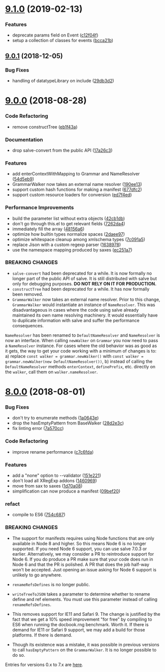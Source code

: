 <a name="9.1.0"></a>
# [9.1.0](https://github.com/mangalam-research/salve/compare/v9.0.1...v9.1.0) (2019-02-13)


### Features

* deprecate params field on Event ([c12f04f](https://github.com/mangalam-research/salve/commit/c12f04f))
* setup a collection of classes for events ([bcca21b](https://github.com/mangalam-research/salve/commit/bcca21b))



<a name="9.0.1"></a>
## [9.0.1](https://github.com/mangalam-research/salve/compare/v9.0.0...v9.0.1) (2018-12-05)


### Bug Fixes

* handling of datatypeLibrary on include ([29db3d2](https://github.com/mangalam-research/salve/commit/29db3d2))



<a name="9.0.0"></a>
# [9.0.0](https://github.com/mangalam-research/salve/compare/v8.0.0...v9.0.0) (2018-08-28)


### Code Refactoring

* remove constructTree ([eb1f43a](https://github.com/mangalam-research/salve/commit/eb1f43a))


### Documentation

* drop salve-convert from the public API ([17a26c3](https://github.com/mangalam-research/salve/commit/17a26c3))


### Features

* add enterContextWithMapping to Grammar and NameResolver ([54d5eb9](https://github.com/mangalam-research/salve/commit/54d5eb9))
* GrammarWalker now takes an external name resolver ([190ee13](https://github.com/mangalam-research/salve/commit/190ee13))
* support custom hash functions for making a manifest ([677dfc2](https://github.com/mangalam-research/salve/commit/677dfc2))
* support custom resource loaders for conversion ([ed7f4ed](https://github.com/mangalam-research/salve/commit/ed7f4ed))


### Performance Improvements

* build the parameter list without extra objects ([42cb1db](https://github.com/mangalam-research/salve/commit/42cb1db))
* don't go through this.el to get relevant fields ([7262da4](https://github.com/mangalam-research/salve/commit/7262da4))
* immediately fill the array ([48156a6](https://github.com/mangalam-research/salve/commit/48156a6))
* optimize how builtin types normalize spaces ([2daee97](https://github.com/mangalam-research/salve/commit/2daee97))
* optimize whitespace cleanup among xmlschema types ([7c091a5](https://github.com/mangalam-research/salve/commit/7c091a5))
* replace Jison with a custom regexp parser ([1638978](https://github.com/mangalam-research/salve/commit/1638978))
* use the namespace mapping produced by saxes ([ec251a7](https://github.com/mangalam-research/salve/commit/ec251a7))


### BREAKING CHANGES

* ``salve-convert`` had been deprecated for a while. It is now formally no longer
part of the public API of salve. It is still distributed with salve but only for
debugging purposes. **DO NOT RELY ON IT FOR PRODUCTION.**
* ``constructTree`` had been deprecated for a while. It has now formally been
removed.
* ``GrammarWalker`` now takes an external name resolver. Prior to this change,
``GrammarWalker`` would instantiate an instance of ``NameResolver``. This was
disadvantageous in cases where the code using salve already maintained its own
name resolving machinery. It would essentially have to duplicate information
with salve and suffer the performance consequences.

 ``NameResolver`` has been renamed to ``DefaultNameResolver`` and
 ``NameResolver`` is now an interface. When calling ``newWalker`` on ``Grammar``
 you now need to pass a ``NameResolver`` instance. For cases where the old
 behavior was as good as it gets, the way to get your code working with a minimum
 of changes is to: a) replace ``const walker = grammar.newWalker()`` with ``const
 walker = grammar.newWalker(new DefaultNameResolver())``, b) instead of calling
 the ``DefaultNameResolver`` methods ``enterContext``, ``definePrefix``,
 etc. directly on the ``walker``, call them on ``walker.nameResolver``.

<a name="8.0.0"></a>
# [8.0.0](https://github.com/mangalam-research/salve/compare/v7.0.3...v8.0.0) (2018-08-01)


### Bug Fixes

* don't try to enumerate methods ([1a0643e](https://github.com/mangalam-research/salve/commit/1a0643e))
* drop the hasEmptyPattern from BaseWalker ([28d2e3c](https://github.com/mangalam-research/salve/commit/28d2e3c))
* fix linting error ([7a570cc](https://github.com/mangalam-research/salve/commit/7a570cc))


### Code Refactoring

* improve rename performance ([c7c6fda](https://github.com/mangalam-research/salve/commit/c7c6fda))


### Features

* add a "none" option to --validator ([151e221](https://github.com/mangalam-research/salve/commit/151e221))
* don't load all XRegExp addons ([1460969](https://github.com/mangalam-research/salve/commit/1460969))
* move from sax to saxes ([1d70a08](https://github.com/mangalam-research/salve/commit/1d70a08))
* simplification can now produce a manifest ([09bef20](https://github.com/mangalam-research/salve/commit/09bef20))


### refact

* compile to ES6 ([754c687](https://github.com/mangalam-research/salve/commit/754c687))


### BREAKING CHANGES

* The support for manifests requires using Node functions that are only available
in Node 8 and higher. So this means Node 6 is no longer supported. If you need
Node 6 support, you can use salve 7.0.3 or earlier. Alternatively, we may
consider a PR to reintroduce support for Node 6. If you do produce a PR make
sure that your code does run in Node 6 and that the PR is polished. A PR that
does the job half-way won't be accepted. Just opening an issue asking for Node 6
support is unlikely to go anywhere.

* ``renameRefsDefines`` is no longer public.

* ``writeTreeToJSON`` takes a parameter to determine whether to rename define
and ref elements. You must use this parameter instead of calling
``renameRefsDefines``.

* This removes support for IE11 and Safari 9. The change is justified by the fact
that we get a 10% speed improvement "for free" by compiling to ES6 when running
the docbook.rng benchmark. Worth it. If there is demand for IE11 or Safari 9
support, we may add a build for those platforms. If there is demand.

* Though its existence was a mistake, it was possible in previous versions to call
``hasEmptyPattern`` on the ``GrammarWalker``. It is no longer possible to do so.

Entries for versions 0.x to 7.x are [here](./CHANGELOG.0.x-7.x.rst).
